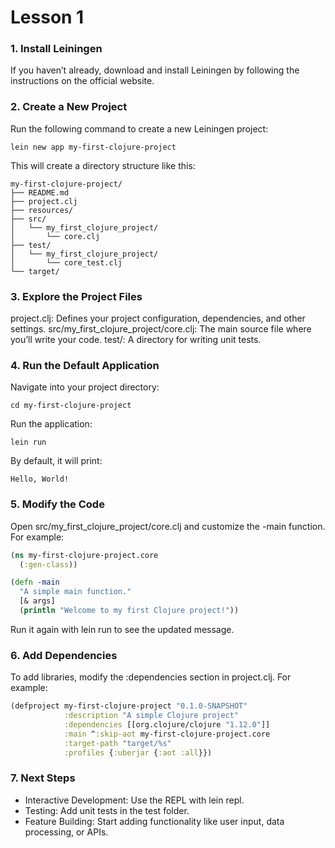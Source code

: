 # Lesson 1

### 1. Install Leiningen

If you haven’t already, download and install Leiningen by following the instructions on the official website.

### 2. Create a New Project

Run the following command to create a new Leiningen project:

```lein new app my-first-clojure-project```

This will create a directory structure like this:

```
my-first-clojure-project/
├── README.md
├── project.clj
├── resources/
├── src/
│   └── my_first_clojure_project/
│       └── core.clj
├── test/
│   └── my_first_clojure_project/
│       └── core_test.clj
└── target/
```

### 3. Explore the Project Files

project.clj: Defines your project configuration, dependencies, and other settings.
src/my_first_clojure_project/core.clj: The main source file where you’ll write your code.
test/: A directory for writing unit tests.

### 4. Run the Default Application

Navigate into your project directory:

```cd my-first-clojure-project```

Run the application:

```lein run```

By default, it will print:

```Hello, World!```

### 5. Modify the Code

Open src/my_first_clojure_project/core.clj and customize the -main function. For example:

```clojure
(ns my-first-clojure-project.core
  (:gen-class))

(defn -main
  "A simple main function."
  [& args]
  (println "Welcome to my first Clojure project!"))
```

Run it again with lein run to see the updated message.

### 6. Add Dependencies

To add libraries, modify the :dependencies section in project.clj. For example:

```clojure
(defproject my-first-clojure-project "0.1.0-SNAPSHOT"
            :description "A simple Clojure project"
            :dependencies [[org.clojure/clojure "1.12.0"]]
            :main ^:skip-aot my-first-clojure-project.core
            :target-path "target/%s"
            :profiles {:uberjar {:aot :all}})
```

### 7. Next Steps

- Interactive Development: Use the REPL with lein repl.
- Testing: Add unit tests in the test folder.
- Feature Building: Start adding functionality like user input, data processing, or APIs.
